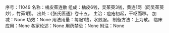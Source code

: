 序号：11049
名称：橘皮茱连散
组成：橘皮6钱，吴茱萸3钱，黄连1两（同吴茱萸炒），竹茹1团。
出处：《张氏医通》卷十五。
主治：痘疮初起，干呕而哕。
加减：None
功效：None
用法用量：每服1钱，水煎服。
制备方法：上为散。
临床应用：None
各家论述：None
用药禁忌：None
附注：None
